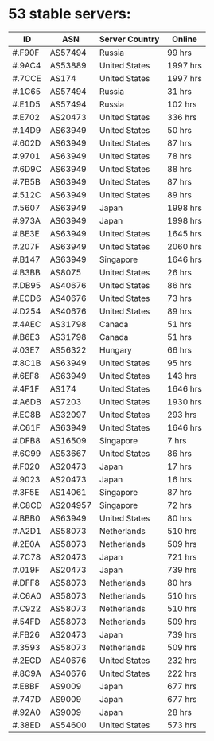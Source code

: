 # 53 stable servers:

| ID | ASN | Server Country | Online |
| ------ | ------ | ------ | ------ |
| #.F90F | AS57494 | Russia | 99 hrs |
| #.9AC4 | AS53889 | United States | 1997 hrs |
| #.7CCE | AS174 | United States | 1997 hrs |
| #.1C65 | AS57494 | Russia | 31 hrs |
| #.E1D5 | AS57494 | Russia | 102 hrs |
| #.E702 | AS20473 | United States | 336 hrs |
| #.14D9 | AS63949 | United States | 50 hrs |
| #.602D | AS63949 | United States | 87 hrs |
| #.9701 | AS63949 | United States | 78 hrs |
| #.6D9C | AS63949 | United States | 88 hrs |
| #.7B5B | AS63949 | United States | 87 hrs |
| #.512C | AS63949 | United States | 89 hrs |
| #.5607 | AS63949 | Japan | 1998 hrs |
| #.973A | AS63949 | Japan | 1998 hrs |
| #.BE3E | AS63949 | United States | 1645 hrs |
| #.207F | AS63949 | United States | 2060 hrs |
| #.B147 | AS63949 | Singapore | 1646 hrs |
| #.B3BB | AS8075 | United States | 26 hrs |
| #.DB95 | AS40676 | United States | 86 hrs |
| #.ECD6 | AS40676 | United States | 73 hrs |
| #.D254 | AS40676 | United States | 89 hrs |
| #.4AEC | AS31798 | Canada | 51 hrs |
| #.B6E3 | AS31798 | Canada | 51 hrs |
| #.03E7 | AS56322 | Hungary | 66 hrs |
| #.8C1B | AS63949 | United States | 95 hrs |
| #.6EF8 | AS63949 | United States | 143 hrs |
| #.4F1F | AS174 | United States | 1646 hrs |
| #.A6DB | AS7203 | United States | 1930 hrs |
| #.EC8B | AS32097 | United States | 293 hrs |
| #.C61F | AS63949 | United States | 1646 hrs |
| #.DFB8 | AS16509 | Singapore | 7 hrs |
| #.6C99 | AS53667 | United States | 86 hrs |
| #.F020 | AS20473 | Japan | 17 hrs |
| #.9023 | AS20473 | Japan | 16 hrs |
| #.3F5E | AS14061 | Singapore | 87 hrs |
| #.C8CD | AS204957 | Singapore | 72 hrs |
| #.BBB0 | AS63949 | United States | 80 hrs |
| #.A2D1 | AS58073 | Netherlands | 510 hrs |
| #.2E0A | AS58073 | Netherlands | 509 hrs |
| #.7C78 | AS20473 | Japan | 721 hrs |
| #.019F | AS20473 | Japan | 739 hrs |
| #.DFF8 | AS58073 | Netherlands | 80 hrs |
| #.C6A0 | AS58073 | Netherlands | 510 hrs |
| #.C922 | AS58073 | Netherlands | 510 hrs |
| #.54FD | AS58073 | Netherlands | 509 hrs |
| #.FB26 | AS20473 | Japan | 739 hrs |
| #.3593 | AS58073 | Netherlands | 509 hrs |
| #.2ECD | AS40676 | United States | 232 hrs |
| #.8C9A | AS40676 | United States | 222 hrs |
| #.E8BF | AS9009 | Japan | 677 hrs |
| #.747D | AS9009 | Japan | 677 hrs |
| #.92A0 | AS9009 | Japan | 28 hrs |
| #.38ED | AS54600 | United States | 573 hrs |

